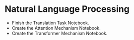 # Natural Language Processing 

 - Finish the Translation Task Notebook. 
 - Create the Attention Mechanism Notebook.
 - Create the Transformer Mechanism Notebook. 